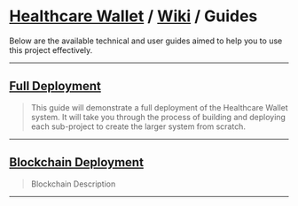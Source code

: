 # [Healthcare Wallet](https://github.com/Healthcare-Wallet/wallet/tree/main) / [Wiki](https://github.com/Healthcare-Wallet/wallet/tree/main/wiki) / Guides

Below are the available technical and user guides aimed to help you to use this project effectively.

---

## [Full Deployment](https://github.com/Healthcare-Wallet/wallet/tree/main/wiki/guides/FullDeployment.md)

> This guide will demonstrate a full deployment of the Healthcare Wallet system. It will take you through the process of building and deploying each sub-project to create the larger system from scratch.

---
## [Blockchain Deployment](https://github.com/Healthcare-Wallet/wallet/tree/main/wiki/guides/BlockchainDeployment.md)

> Blockchain Description

---